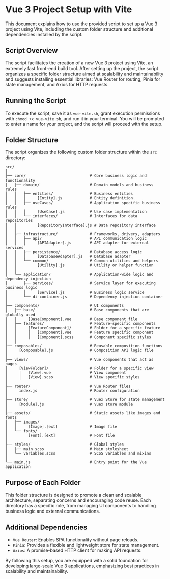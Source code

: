 # Vue 3 Project Setup with Vite

This document explains how to use the provided script to set up a Vue 3 project using Vite, including the custom folder structure and additional dependencies installed by the script.

## Script Overview

The script facilitates the creation of a new Vue 3 project using Vite, an extremely fast front-end build tool. After setting up the project, the script organizes a specific folder structure aimed at scalability and maintainability and suggests installing essential libraries: Vue Router for routing, Pinia for state management, and Axios for HTTP requests.

## Running the Script

To execute the script, save it as `vue-vite.sh`, grant execution permissions with `chmod +x vue-vite.sh`, and run it in your terminal. You will be prompted to enter a name for your project, and the script will proceed with the setup.

## Folder Structure

The script organizes the following custom folder structure within the `src` directory:

```plaintext
src/
│
├── core/                            # Core business logic and functionality
│   ├── domain/                      # Domain models and business rules
│   │   ├── entities/                # Business entities
│   │   │     [Entity].js            # Entity definition
│   │   ├── useCases/                # Application specific business rules
│   │   │     [UseCase].js           # Use case implementation
│   │   └── interfaces/              # Interfaces for data repositories
│   │         [RepositoryInterface].js # Data repository interface
│   │
│   ├── infrastructure/              # Frameworks, drivers, adapters
│   │   ├── api/                     # API communication logic
│   │   │     [APIAdapter].js        # API adapter for external services
│   │   ├── persistence/             # Database access logic
│   │   │     [DatabaseAdapter].js   # Database adapter
│   │   └── common/                  # Common utilities and helpers
│   │         [Utility].js           # Utility or helper function
│   │
│   └── application/                 # Application-wide logic and dependency injection
│       ├── services/                # Service layer for executing business logic
│       │     [Service].js           # Business logic service
│       └── di-container.js          # Dependency injection container
│
├── components/                      # UI components
│   ├── base/                        # Base components that are globally used
│   │     [BaseComponent].vue        # Base component file
│   ├── features/                    # Feature-specific components
│   │     [FeatureComponent]/        # Folder for a specific feature
│   │     │   [Component].vue        # Feature specific component
│   │     │   [Component].scss       # Component specific styles
│   │
├── composables/                     # Reusable composition functions
│     [Composable].js                # Composition API logic file
│
├── views/                           # Vue components that act as pages
│     [ViewFolder]/                  # Folder for a specific view
│     │   [View].vue                 # View component
│     │   [View].scss                # View specific styles
│
├── router/                          # Vue Router files
│     index.js                       # Router configuration
│
├── store/                           # Vuex Store for state management
│     [Module].js                    # Vuex store module
│
├── assets/                          # Static assets like images and fonts
│   ├── images/
│   │     [Image].[ext]              # Image file
│   └── fonts/
│         [Font].[ext]               # Font file
│
├── styles/                          # Global styles
│   ├── main.scss                    # Main stylesheet
│   └── variables.scss               # SCSS variables and mixins
│
└── main.js                          # Entry point for the Vue application
```

## Purpose of Each Folder

This folder structure is designed to promote a clean and scalable architecture, separating concerns and encouraging code reuse. Each directory has a specific role, from managing UI components to handling business logic and external communications.

## Additional Dependencies

- `Vue Router`: Enables SPA functionality without page reloads.
- `Pinia`: Provides a flexible and lightweight store for state management.
- `Axios`: A promise-based HTTP client for making API requests.

By following this setup, you are equipped with a solid foundation for developing large-scale Vue 3 applications, emphasizing best practices in scalability and maintainability.

